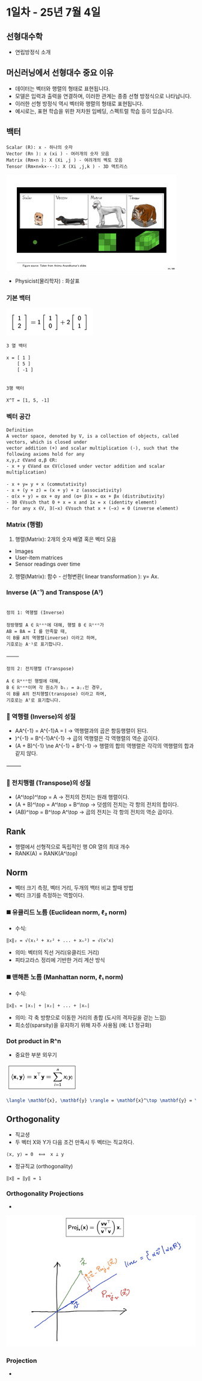 # 1일차 - 25년 7월 4일

## 선형대수학
- 연립방정식 소개


## 머신러닝에서 선형대수 중요 이유
- 데이터는 벡터와 행렬의 형태로 표현됩니다.
- 모델은 입력과 출력을 연결하며, 이러한 관계는 종종 선형 방정식으로 나타납니다.
- 이러한 선형 방정식 역시 벡터와 행렬의 형태로 표현됩니다.
- 예시로는, 표현 학습을 위한 저차원 임베딩, 스펙트럴 학습 등이 있습니다.


## 백터
``` 
Scalar (R): x - 하나의 숫자
Vector (Rn ): x (xi ) - 여러개의 숫자 모음
Matrix (Rm×n ): X (Xi ,j ) - 여려개의 벡토 모음
Tensor (Rm×n×k×···): X (Xi ,j,k ) - 3D 맥트리스
```
![img.png](250704_1.png)

- Physicist(물리학자) : 화살표

### 기본 백터
![img.png](250704_2.png)
``` 
3 열 백터

x = [ 1 ]
    [ 5 ]
    [ -1 ]


3행 백터

X^T = [1, 5, -1]
```

### 벡터 공간

```
Definition
A vector space, denoted by V, is a collection of objects, called vectors, which is closed under
vector addition (+) and scalar multiplication (·), such that the following axioms hold for any
x,y,z ∈Vand α,β ∈R:
- x + y ∈Vand αx ∈V(closed under vector addition and scalar multiplication)

- x + y= y + x (commutativity)
- x + (y + z) = (x + y) + z (associativity)
- α(x + y) = αx + αy and (α+ β)x = αx + βx (distributivity)
- ∃0 ∈Vsuch that 0 + x = x and 1x = x (identity element)
- for any x ∈V, ∃(−x) ∈Vsuch that x + (−x) = 0 (inverse element)
```



### Matrix (행렬)
1. 행렬(Matrix): 2개의 숫자 배열 혹은 벡터 모음 
- Images
- User-item matrices
- Sensor readings over time
2. 행렬(Matrix): 함수 - 선형변환( linear transformation ): y= Ax.


### Inverse (A⁻¹) and Transpose (Aᵀ)

``` 

정의 1: 역행렬 (Inverse)

정방행렬 A ∈ ℝⁿˣⁿ에 대해, 행렬 B ∈ ℝⁿˣⁿ가
AB = BA = I 를 만족할 때,
이 B를 A의 역행렬(inverse) 이라고 하며,
기호로는 A⁻¹로 표기합니다.

⸻

정의 2: 전치행렬 (Transpose)

A ∈ ℝᵐˣⁿ인 행렬에 대해,
B ∈ ℝⁿˣᵐ이며 각 원소가 bᵢⱼ = aⱼᵢ인 경우,
이 B를 A의 전치행렬(transpose) 이라고 하며,
기호로는 Aᵀ로 표기합니다.

```

### 🔁 역행렬 (Inverse)의 성질
- AA^{-1} = A^{-1}A = I
  → 역행렬과의 곱은 항등행렬이 된다.
- )^{-1} = B^{-1}A^{-1}
  → 곱의 역행렬은 각 역행렬의 역순 곱이다.
- (A + B)^{-1} \ne A^{-1} + B^{-1}
  → 행렬의 합의 역행렬은 각각의 역행렬의 합과 같지 않다.

⸻

### 🔁 전치행렬 (Transpose)의 성질
- (A^\top)^\top = A
   → 전치의 전치는 원래 행렬이다.
- (A + B)^\top = A^\top + B^\top
   → 덧셈의 전치는 각 항의 전치의 합이다.
- (AB)^\top = B^\top A^\top
   → 곱의 전치는 각 항의 전치의 역순 곱이다.

## Rank 
- 행렬에서 선형적으로 독립적인 행 OR 열의 최대 개수
- RANK(A) = RANK(A^\top) 

## Norm
- 벡터 크기 측정, 벡터 거리, 두개의 백터 비교 할때 방법
- 벡터 크기를 측정하는 역할이다.

### ◼️ 유클리드 노름 (Euclidean norm, ℓ₂ norm)
- 수식:
``` 
‖x‖₂ = √(x₁² + x₂² + ... + xₙ²) = √(xᵀx)
```

- 의미: 벡터의 직선 거리(유클리드 거리)
-  피타고라스 정리에 기반한 거리 계산 방식

### ◼️ 맨해튼 노름 (Manhattan norm, ℓ₁ norm)
- 수식:
``` 
‖x‖₁ = |x₁| + |x₂| + ... + |xₙ|
```

- 의미: 각 축 방향으로 이동한 거리의 총합 (도시의 격자길을 걷는 느낌)
-  희소성(sparsity)을 유지하기 위해 자주 사용됨 (예: L1 정규화)

### Dot product in R^n 
- 중요한 부분 외우기

![img.png](250704_3.png)

```latex
\langle \mathbf{x}, \mathbf{y} \rangle = \mathbf{x}^\top \mathbf{y} = \sum_{i=1}^{n} x_i y_i
```

## Orthogonality
- 직교셩 
- 두 벡터 X와 Y가 다음 조건 만족시 두 벡터는 직교하다.
```
⟨x, y⟩ = 0  ⟺  x ⊥ y
```

- 정규직교 (orthogonality)
``` 
‖x‖ = ‖y‖ = 1
```

### Orthogonality Projections
- 
![img.png](250704_4.png)


### Projection
- 

